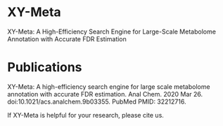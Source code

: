 # XY-Meta
XY-Meta: A High-Efficiency Search Engine for Large-Scale Metabolome Annotation with Accurate FDR Estimation

# Publications
XY-Meta: A high-efficiency search engine for large scale metabolome annotation with accurate FDR estimation. Anal Chem. 2020 Mar 26. doi:10.1021/acs.analchem.9b03355. PubMed PMID: 32212716.

If XY-Meta is helpful for your research, please cite us.
